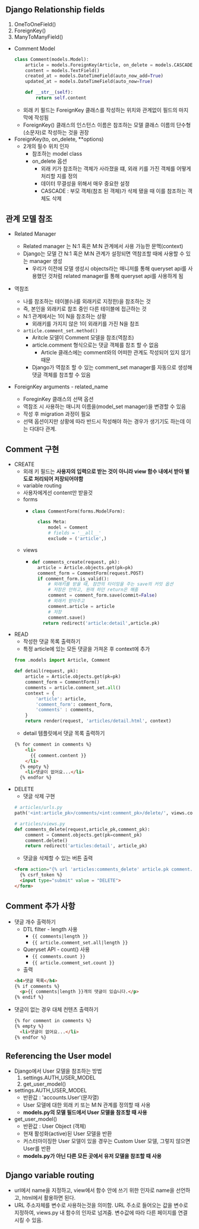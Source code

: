 ## Django Relationship fields
1. OneToOneField()
2. ForeignKey()
3. ManyToManyField()
- Comment Model
  ```python
  class Comment(models.Model):
      article = models.ForeignKey(Article, on_delete = models.CASCADE)
      content = models.TextField()
      created_at = models.DateTimeField(auto_now_add=True)
      updated_at = models.DateTimeField(auto_now=True)

      def __str__(self):
          return self.content
  ```
  - 외래 키 필드는 ForeignKey 클래스를 작성하는 위치와 관계없이 필드의 마지막에 작성됨
  - ForeignKey() 클래스의 인스턴스 이름은 참조하는 모델 클래스 이름의 단수형(소문자)로 작성하는 것을 권장
- ForeignKey(to, on_delete, **options)
  - 2개의 필수 위치 인자
    - 참조하는 model class
    - on_delete 옵션
      - 외래 키가 참조하는 객체가 사라졌을 떄, 외래 키를 가진 객체를 어떻게 처리할 지를 정의
      - 데이터 무결성을 위해서 매우 중요한 설정
      - CASCADE : 부모 객체(참조 된 객체)가 삭제 됐을 때 이를 참조하는 객체도 삭제


## 관계 모델 참조
- Related Manager
  - Related manager 는 N:1 혹은 M:N 관계에서 사용 가능한 문맥(context)
  - Django는 모델 간 N:1 혹은 M:N 관계가 설정되면 역참조할 때에 사용할 수 있는 manager 생성
    - 우리가 이전에 모델 생성시 objects라는 매니저를 통해 queryset api를 사용했던 것처럼 related manager를 통해 queryset api를 사용하게 됨
- 역참조
  - 나를 참조하는 테이블(나를 외래키로 지정한)을 참조하는 것
  - 즉, 본인을 외래키로 참조 중인 다른 테이블에 접근하는 것
  - N:1 관계에서는 1이 N을 참조하는 상황
    - 외래키를 가지지 않은 1이 외래키를 가진 N을 참조
  - `article.comment_set.method()`
    - Aritcle 모델이 Comment 모델을 참조(역참조)
    - article.comment 형식으로는 댓글 객체를 참조 할 수 없음
      - Article 클래스에는 comment와의 어떠한 관계도 작성되어 있지 않기 때문
    - Django가 역참조 할 수 있는 comment_set manager를 자동으로 생성해 댓글 객체를 참조할 수 있음
  
- ForeignKey arguments - related_name
  - ForeginKey 클래스의 선택 옵션
  - 역참조 시 사용하는 매니저 이름을(model_set manager)을 변경할 수 있음
  - 작성 후 migration 과정이 필요
  - 선택 옵션이지만 상황에 따라 반드시 작성해야 하는 경우가 생기기도 하는데 이는 다대다 관계.


## Comment 구현
- CREATE
  - 외래 키 필드는 **사용자의 입력으로 받는 것이 아니라 view 함수 내에서 받아 별도로 처리되어 저장되어야함**
  - variable routing
  - 사용자에게선 content만 받을것
  - forms
    - ```python
      class CommentForm(forms.ModelForm):

        class Meta:
            model = Comment
            # fields = '__all__'
            exclude = ('article',)
      ```
  - views
    - ```python
      def comments_create(request, pk):
        article = Article.objects.get(pk=pk)
        comment_form = CommentForm(request.POST)
        if comment_form.is_valid():
            # 외래키를 받을 때, 잠깐의 타이밍을 주는 save의 커밋 옵션
            # 저장은 안하고, 원래 하던 return은 해줌
            comment = comment_form.save(commit=False)
            # 외래키 받아주고
            comment.article = article
            # 저장
            comment.save()
          return redirect('article:detail',article.pk)
      ```
- READ
  - 작성한 댓글 목록 출력하기
  - 특정 article에 있는 모든 댓글을 가져온 후 context에 추가
  ```python
  from .models import Article, Comment

  def detail(request, pk):
      article = Article.objects.get(pk=pk)
      comment_form = CommentForm()
      comments = article.comment_set.all()
      context = {
          'article': article,
          'comment_form': comment_form,
          'comments' : comments,
      }
      return render(request, 'articles/detail.html', context)
  ```
  - detail 템플릿에서 댓글 목록 출력하기
  ```html
  {% for comment in comments %}
      <li>
        {{ comment.content }}
      </li>
    {% empty %}
      <li>댓글이 없어요...</li>
    {% endfor %}
  ```
- DELETE
  - 댓글 삭제 구현
  ```python
  # articles/urls.py
  path('<int:article_pk>/comments/<int:comment_pk>/delete/', views.comments_delete, name='comments_delete')

  # articles/views.py
  def comments_delete(request,article_pk,comment_pk):
      comment = Comment.objects.get(pk=comment_pk)
      comment.delete()
      return redirect('articles:detail', article_pk)
  ```
  - 댓글을 삭제할 수 있는 버튼 출력
  ```html
  <form action="{% url 'articles:comments_delete' article.pk comment.pk %}" method = "POST">
    {% csrf_token %}
    <input type="submit" value = "DELETE">
  </form>
  ```

## Comment 추가 사항
- 댓글 개수 출력하기
  - DTL filter - length 사용
    - `{{ comments|length }}`
    - `{{ article.comment_set.all|length }}`
  - Queryset API - count() 사용
    - `{{ comments.count }}`
    - `{{ article.comment_set.count }}`
  - 출력
  ```html
  <h4>댓글 목록</h4>
  {% if comments %}
    <p>{{ comments|length }}개의 댓글이 있습니다.</p>
  {% endif %}
  ```
- 댓글이 없는 경우 대체 컨텐츠 출력하기
  ```html
  {% for comment in comments %}
  {% empty %}
    <li>댓글이 없어요...</li>
  {% endfor %}
  ```

## Referencing the User model
- Django에서 User 모델을 참조하는 방법
  1. settings.AUTH_USER_MODEL
  2. get_user_model()
- settings.AUTH_USER_MODEL
  - 반환값 : 'accounts.User'(문자열)
  - User 모델에 대한 외래 키 또는 M:N 관계를 정의할 때 사용
  - **models.py의 모델 필드에서 User 모델을 참조할 때 사용**
- get_user_model()
  - 반환값 : User Object (객체)
  - 현재 활성화(active)된 User 모델을 반환
  - 커스터마이징한 User 모델이 있을 경우는 Custom User 모델, 그렇지 않으면 User를 반환
  - **models.py가 아닌 다른 모든 곳에서 유저 모델을 참조할 때 사용**

## Django variable routing
- url에서 name을 지정하고, view에서 함수 안에 쓰기 위한 인자로 name을 선언하고, html에서 활용하면 된다.
- URL 주소자체를 변수로 사용하는것을 의미함. URL 주소로 들어오는 값을 변수로 지정하여, views.py 내 함수의 인자로 넘겨줌. 변수값에 따라 다른 페이지를 연결 시킬 수 있음.

